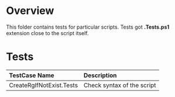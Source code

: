 # Overview
This folder contains tests for particular scripts. Tests got **.Tests.ps1** extension close to the script itself.

# Tests
| TestCase Name | Description |
| :------ | :--------- |
| CreateRgIfNotExist.Tests | Check syntax of the script |